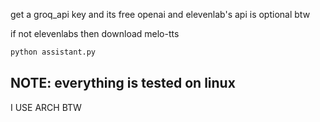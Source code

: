 get a groq_api key and its free
openai and elevenlab's api is optional btw

if not elevenlabs then download melo-tts 

```python
python assistant.py
```

NOTE: everything is tested on linux
---
I USE ARCH BTW